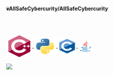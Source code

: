 


**💀AllSafeCybercurity/AllSafeCybercurity**
<p align="center">
<img width="100px" height="auto" src="" height="10px"/>
</p>

 <div>
  <a href="https://github.com/AllSafeCybercurity">
   
  
</div>

<div style="display: inline_block"><br>
 
  <img align="center" alt="Rafa-Csharp" height="60" width="70" src="https://raw.githubusercontent.com/devicons/devicon/master/icons/cplusplus/cplusplus-original.svg">  
  <img align="center" alt="Rafa-Python" height="50" width="60" src="https://raw.githubusercontent.com/devicons/devicon/master/icons/python/python-original.svg">
  <img align="center" alt="Rafa-Csharp" height="40" width="50" src="https://raw.githubusercontent.com/devicons/devicon/master/icons/c/c-original.svg">
  <img align="center" alt="Rafa-Java" height="30" width="40" src="https://raw.githubusercontent.com/devicons/devicon/master/icons/java/java-original.svg"> 
  
</div>
 </br>
 <div>
  <a href="https://www.linkedin.com/in/cesar-versatti-976323201/" target="_blank"><img src="https://img.shields.io/badge/-LinkedIn-%230077B5?style=for-the-badge&logo=linkedin&logoColor=black" target="_blank"></a>
 </div> 
 


 ##

